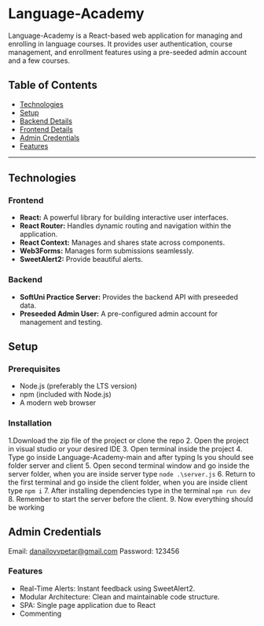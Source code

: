 # Language-Academy
Language-Academy is a React-based web application for managing and enrolling in language courses. It provides user authentication, course management, and enrollment features using a pre-seeded admin account and a few courses.
## Table of Contents

- [Technologies](#technologies)
- [Setup](#setup)
- [Backend Details](#backend)
- [Frontend Details](#frontend)
- [Admin Credentials](#admin-credentials)
- [Features](#features)
---

## Technologies

### Frontend

- **React:** A powerful library for building interactive user interfaces.
- **React Router:** Handles dynamic routing and navigation within the application.
- **React Context:** Manages and shares state across components.
- **Web3Forms:** Manages form submissions seamlessly.
- **SweetAlert2:** Provide beautiful alerts. 

### Backend

- **SoftUni Practice Server:** Provides the backend API with preseeded data.
- **Preseeded Admin User:** A pre-configured admin account for management and testing.

## Setup

### Prerequisites

- Node.js (preferably the LTS version)
- npm (included with Node.js)
- A modern web browser

### Installation
1.Download the zip file of the project or clone the repo
2. Open the project in visual studio or your desired IDE
3. Open terminal inside the project
4. Type go inside Language-Academy-main and after typing ls you should see folder server and client
5. Open second terminal window and go inside the server folder, when you are inside server type 
``` node .\server.js ```
6. Return to the first terminal and go inside the client folder, when you are inside client type
``` npm i ``` 
7. After installing dependencies type in the terminal 
``` npm run dev ```
8. Remember to start the server before the client. 
9. Now everything should be working

## Admin Credentials
Email: danailovvpetar@gmail.com
Password: 123456

### Features 
- Real-Time Alerts: Instant feedback using SweetAlert2.
- Modular Architecture: Clean and maintainable code structure.
- SPA: Single page application due to React
- Commenting


